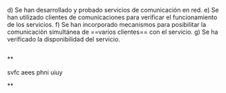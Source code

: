 d) Se han desarrollado y probado servicios de comunicación en red.
e) Se han utilizado clientes de comunicaciones para verificar el funcionamiento de los servicios. 
f) Se han incorporado mecanismos para posibilitar la comunicación simultánea de ==varios clientes== con el servicio.
g) Se ha verificado la disponibilidad del servicio.

## 

**

svfc aees phni uiuy

**